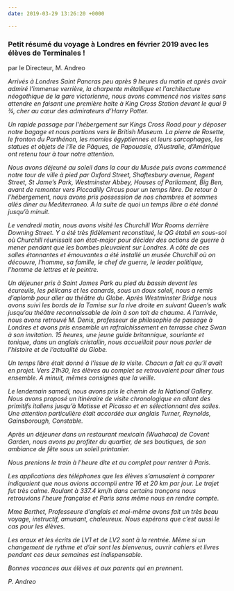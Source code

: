 ```yaml
---
date: 2019-03-29 13:26:20 +0000

---
```

### Petit résumé du voyage à Londres en février 2019 avec les élèves de Terminales !

par le Directeur, M. Andreo

_Arrivés à Londres Saint Pancras peu après 9 heures du matin et après avoir admiré l’immense verrière, la charpente métallique et l’architecture néogothique de la gare victorienne, nous avons commencé nos visites sans attendre en faisant une première halte à King Cross Station devant le quai 9 ¾, cher au cœur des admirateurs d’Harry Potter._

_Un rapide passage par l’hébergement sur Kings Cross Road pour y déposer notre bagage et nous partions vers le British Museum. La pierre de Rosette, le fronton du Parthénon, les momies égyptiennes et leurs sarcophages, les statues et objets de l’île de Pâques, de Papouasie, d’Australie, d’Amérique ont retenu tour à tour notre attention._

_Nous avons déjeuné au soleil dans la cour du Musée puis avons commencé notre tour de ville à pied par Oxford Street, Shaftesbury avenue, Regent Street, St Jame’s Park, Westminster Abbey, Houses of Parliament, Big Ben, avant de remonter vers Piccadilly Circus pour un temps libre. De retour à l’hébergement, nous avons pris possession de nos chambres et sommes allés diner au Mediterraneo. A la suite de quoi un temps libre a été donné jusqu’à minuit._

_Le vendredi matin, nous avons visité les Churchill War Rooms derrière Downing Street. Y a été très fidèlement reconstitué, le QG établi en sous-sol où Churchill réunissait son état-major pour décider des actions de guerre à mener pendant que les bombes pleuvaient sur Londres. A côté de ces salles étonnantes et émouvantes a été installé un musée Churchill où on découvre, l’homme, sa famille, le chef de guerre, le leader politique, l’homme de lettres et le peintre._

_Un déjeuner pris à Saint James Park au pied du bassin devant les écureuils, les pélicans et les canards, sous un doux soleil, nous a remis d’aplomb pour aller au théâtre du Globe. Après Westminster Bridge nous avons suivi les bords de la Tamise sur la rive droite en suivant Queen’s walk jusqu’au théâtre reconnaissable de loin à son toit de chaume. A l’arrivée, nous avons retrouvé M. Denis, professeur de philosophie de passage à Londres et avons pris ensemble un rafraichissement en terrasse chez Swan à son invitation. 15 heures, une jeune guide britannique, souriante et tonique, dans un anglais cristallin, nous accueillait pour nous parler de l’histoire et de l’actualité du Globe._

_Un temps libre était donné à l’issue de la visite. Chacun a fait ce qu’il avait en projet. Vers 21h30, les élèves au complet se retrouvaient pour dîner tous ensemble. A minuit, mêmes consignes que la veille._

_Le lendemain samedi, nous avons pris le chemin de la National Gallery. Nous avons proposé un itinéraire de visite chronologique en allant des primitifs italiens jusqu’à Matisse et Picasso et en sélectionnant des salles. Une attention particulière était accordée aux anglais Turner, Reynolds, Gainsborough, Constable._

_Après un déjeuner dans un restaurant mexicain (Wuahaca) de Covent Garden, nous avons pu profiter du quartier, de ses boutiques, de son ambiance de fête sous un soleil printanier._

_Nous prenions le train à l’heure dite et au complet pour rentrer à Paris._

_Les applications des téléphones que les élèves s’amusaient à comparer indiquaient que nous avions accompli entre 16 et 20 km par jour. Le trajet fut très calme. Roulant à 337.4 km/h dans certains tronçons nous retrouvions l’heure française et Paris sans même nous en rendre compte._

_Mme Berthet, Professeure d’anglais et moi-même avons fait un très beau voyage, instructif, amusant, chaleureux. Nous espérons que c’est aussi le cas pour les élèves._

_Les oraux et les écrits de LV1 et de LV2 sont à la rentrée. Même si un changement de rythme et d’air sont les bienvenus, ouvrir cahiers et livres pendant ces deux semaines est indispensable._

_Bonnes vacances aux élèves et aux parents qui en prennent._

_P. Andreo_